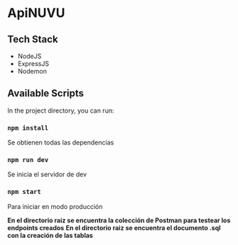 # ApiNUVU

## Tech Stack

- NodeJS
- ExpressJS
- Nodemon

## Available Scripts

In the project directory, you can run:

### `npm install`

Se obtienen todas las dependencias

### `npm run dev`

Se inicia el servidor de dev

### `npm start`

Para iniciar en modo producción

**En el directorio raiz se encuentra la colección de Postman para testear los endpoints creados**
**En el directorio raiz se encuentra el documento .sql con la creación de las tablas**

